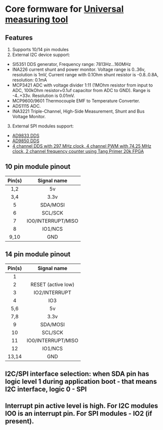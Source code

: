 # Core formware for [Universal measuring tool](../meter_ui)

## Features

1. Supports 10/14 pin modules
2. External I2C device support:
  - SI5351 DDS generator, Frequency range: 7813Hz...160MHz
  - INA226 current shunt and power monitor. Voltage range is 0..36v, resolution is 1mV, Current range with 0.1Ohm shunt resistor is -0.8..0.8A, resolution: 0.1mA
  - MCP3421 ADC with voltage divider 1:11 (1MOhm resistor from input to ADC, 100kOhm resistor+0.1uf capacitor from ADC to GND). Range is -4..+33v. Resolution is 0.01mV.
  - MCP9600/9601 Thermocouple EMF to Temperature Converter.
  - ADS1115 ADC.
  - INA3221  Triple-Channel, High-Side Measurement, Shunt and Bus Voltage Monitor.
3. External SPI modules support:
  - [AD9833 DDS](../../stm32g0/stm32g0_ad9833)
  - [AD9850 DDS](../../stm32g0/stm32g0_ad9833)
  - [4 channel DDS with 297 MHz clock, 4 channel PWM with 74.25 MHz clock, 2 channel frequency counter using Tang Primer 20k FPGA](https://github.com/sergz72/FPGA/tree/main/multidevice)

## 10 pin module pinout

| Pin(s) | Signal name        |
| :---:  | :---:              |
| 1,2    | 5v                 |
| 3,4    | 3.3v               |
| 5      | SDA/MOSI           |
| 6      | SCL/SCK            |
| 7      | IO0/INTERRUPT/MISO |
| 8      | IO1/NCS            |
| 9,10   | GND                |

## 14 pin module pinout

| Pin(s)  | Signal name        |
| :---:   | :---:              |
| 1       |                    |
| 2       | RESET (active low) |
| 3       | IO2/INTERRUPT      |
| 4       | IO3                |
| 5,6     | 5v                 |
| 7,8     | 3.3v               |
| 9       | SDA/MOSI           |
| 10      | SCL/SCK            |
| 11      | IO0/INTERRUPT/MISO |
| 12      | IO1/NCS            |
| 13,14   | GND                |

## I2C/SPI interface selection: when SDA pin has logic level 1 during application boot - that means I2C interface, logic 0 - SPI
## Interrupt pin active level is high. For I2C modules IO0 is an interrupt pin. For SPI modules - IO2 (if present).
